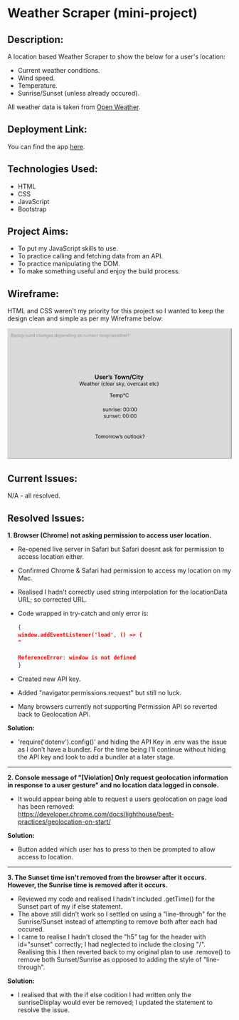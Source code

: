  # Weather Scraper (mini-project)

## Description:

A location based Weather Scraper to show the below for a user's location:

  * Current weather conditions.
  * Wind speed.
  * Temperature.
  * Sunrise/Sunset (unless already occured).
    
 All weather data is taken from [Open Weather](https://openweathermap.org/).
    
 ## Deployment Link:
    
You can find the app [here](https://emsley1d.github.io/Weather-Scraper/).

## Technologies Used:

   * HTML
   * CSS
   * JavaScript
   * Bootstrap

## Project Aims:

   * To put my JavaScript skills to use.
   * To practice calling and fetching data from an API.
   * To practice manipulating the DOM.
   * To make something useful and enjoy the build process.

## Wireframe:

HTML and CSS weren't my priority for this project so I wanted to keep the design clean and simple as per my Wireframe below:

![wireframe](/Wireframe.png)

## Current Issues:

N/A - all resolved.

## Resolved Issues:

**1. Browser (Chrome) not asking permission to access user location.**

  * Re-opened live server in Safari but Safari doesnt ask for permission to access location either.
  * Confirmed Chrome & Safari had permission to access my location on my Mac.
  * Realised I hadn't correctly used string interpolation for the locationData URL; so corrected URL.
  * Code wrapped in try-catch and only error is:

    ```json
    {
    window.addEventListener('load', () => {
    ^

    ReferenceError: window is not defined
    }
    ```

  * Created new API key.
  * Added "navigator.permissions.request" but still no luck.
  * Many browsers currently not supporting Permission API so reverted back to Geolocation API.

**Solution:**
  * 'require('dotenv').config()' and hiding the API Key in .env was the issue as I don't have a bundler. For the time being I'll continue without hiding the API key and look to add a bundler at a later stage.
  
---  

**2. Console message of "[Violation] Only request geolocation information in response to a user gesture" and no location data logged in console.**

  * It would appear being able to request a users geolocation on page load has been removed: https://developer.chrome.com/docs/lighthouse/best-practices/geolocation-on-start/

**Solution:**
  * Button added which user has to press to then be prompted to allow access to location.

---

**3. The Sunset time isn't removed from the browser after it occurs. However, the Sunrise time is removed after it occurs.**

  * Reviewed my code and realised I hadn't included .getTime() for the Sunset part of my if else statement. 
  * The above still didn't work so I settled on using a "line-through" for the Sunrise/Sunset instead of attempting to remove both after each had occured.
  *  I came to realise I hadn't closed the "h5" tag for the header with id="sunset" correctly; I had neglected to include the closing "/". Realising this I then reverted back to my original plan to use .remove() to remove both Sunset/Sunrise as opposed to adding the style of "line-through".
  
 **Solution:**
 
  * I realised that with the if else codition I had written only the sunriseDisplay would ever be removed; I updated the statement to resolve the issue.



    








